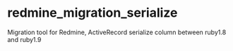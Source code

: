 redmine_migration_serialize
===========================

Migration tool for Redmine,  ActiveRecord serialize column between ruby1.8 and ruby1.9